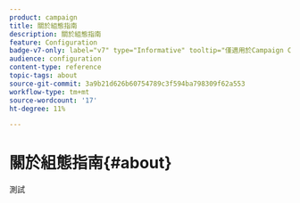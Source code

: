 ```yaml
---
product: campaign
title: 關於組態指南
description: 關於組態指南
feature: Configuration
badge-v7-only: label="v7" type="Informative" tooltip="僅適用於Campaign Classic v7"
audience: configuration
content-type: reference
topic-tags: about
source-git-commit: 3a9b21d626b60754789c3f594ba798309f62a553
workflow-type: tm+mt
source-wordcount: '17'
ht-degree: 11%

---
```



# 關於組態指南{#about}



測試


